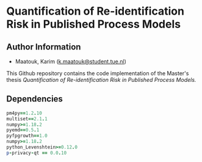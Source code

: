# Quantification of Re-identification Risk in Published Process Models

## Author Information

* Maatouk, Karim (k.maatouk@student.tue.nl)  
  
This Github repository contains the code implementation of the Master's thesis *Quantification of Re-identification Risk in Published Process Models.* 

## Dependencies 
```ruby
pm4py==1.2.10
multiset==2.1.1
numpy>=1.18.2
pyemd==0.5.1
pyfpgrowth==1.0
numpy>=1.18.2
python_Levenshtein>=0.12.0
p-privacy-qt == 0.0.10
```

